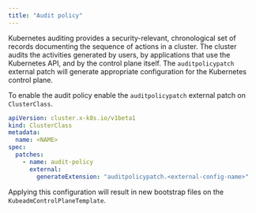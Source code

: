 ```yaml
---
title: "Audit policy"
---
```


Kubernetes auditing provides a security-relevant, chronological set of records documenting the sequence of actions in a
cluster. The cluster audits the activities generated by users, by applications that use the Kubernetes API, and by the
control plane itself. The `auditpolicypatch` external patch will generate appropriate configuration for the Kubernetes
control plane.

To enable the audit policy enable the `auditpolicypatch` external patch on `ClusterClass`.

```yaml
apiVersion: cluster.x-k8s.io/v1beta1
kind: ClusterClass
metadata:
  name: <NAME>
spec:
  patches:
    - name: audit-policy
      external:
        generateExtension: "auditpolicypatch.<external-config-name>"
```

Applying this configuration will result in new bootstrap files on the `KubeadmControlPlaneTemplate`.
